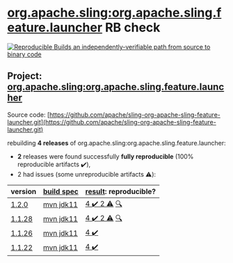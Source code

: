 [org.apache.sling:org.apache.sling.feature.launcher](https://search.maven.org/artifact/org.apache.sling/org.apache.sling.feature.launcher/) RB check
=======

[![Reproducible Builds](https://reproducible-builds.org/images/logos/rb.svg) an independently-verifiable path from source to binary code](https://reproducible-builds.org/)

## Project: [org.apache.sling:org.apache.sling.feature.launcher](https://search.maven.org/artifact/org.apache.sling/org.apache.sling.feature.launcher/)

Source code: [https://github.com/apache/sling-org-apache-sling-feature-launcher.git](https://github.com/apache/sling-org-apache-sling-feature-launcher.git)

rebuilding **4 releases** of org.apache.sling:org.apache.sling.feature.launcher:
- **2** releases were found successfully **fully reproducible** (100% reproducible artifacts :heavy_check_mark:),
- 2 had issues (some unreproducible artifacts :warning:):

| version | [build spec](BUILDSPEC.md) | [result](https://reproducible-builds.org/docs/jvm/): reproducible? |
| -- | --------- | ------ |
| [1.2.0](https://search.maven.org/artifact/org.apache.sling/org.apache.sling.feature.launcher/1.2.0/pom) | [mvn jdk11](org.apache.sling.feature.launcher-1.2.0.buildspec) | [4 :heavy_check_mark:  2 :warning:](org.apache.sling.feature.launcher-1.2.0.buildcompare) [:mag:](org.apache.sling.feature.launcher-1.2.0.diffoscope) |
| [1.1.28](https://search.maven.org/artifact/org.apache.sling/org.apache.sling.feature.launcher/1.1.28/pom) | [mvn jdk11](org.apache.sling.feature.launcher-1.1.28.buildspec) | [4 :heavy_check_mark:  2 :warning:](org.apache.sling.feature.launcher-1.1.28.buildcompare) [:mag:](org.apache.sling.feature.launcher-1.1.28.diffoscope) |
| [1.1.26](https://search.maven.org/artifact/org.apache.sling/org.apache.sling.feature.launcher/1.1.26/pom) | [mvn jdk11](org.apache.sling.feature.launcher-1.1.26.buildspec) | [4 :heavy_check_mark: ](org.apache.sling.feature.launcher-1.1.26.buildcompare) |
| [1.1.22](https://search.maven.org/artifact/org.apache.sling/org.apache.sling.feature.launcher/1.1.22/pom) | [mvn jdk11](org.apache.sling.feature.launcher-1.1.22.buildspec) | [4 :heavy_check_mark: ](org.apache.sling.feature.launcher-1.1.22.buildcompare) |
